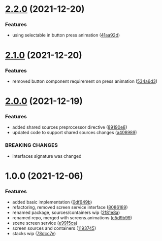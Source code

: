 # [2.2.0](https://github.com/dre0dru/Screens/compare/v2.1.0...v2.2.0) (2021-12-20)


### Features

* using selectable in button press animation ([41aa92d](https://github.com/dre0dru/Screens/commit/41aa92de783a4e0ea75886cb4cc0111d079a12b0))

# [2.1.0](https://github.com/dre0dru/Screens/compare/v2.0.0...v2.1.0) (2021-12-20)


### Features

* removed button component requirement on press animation ([534a6d3](https://github.com/dre0dru/Screens/commit/534a6d31bf6151fe73bfdfe4a9a7e27d9f1cdfaa))

# [2.0.0](https://github.com/dre0dru/Screens/compare/v1.0.0...v2.0.0) (2021-12-19)


### Features

* added shared sources preprocessor directive ([89190e8](https://github.com/dre0dru/Screens/commit/89190e88b809fb54f41df9dd63b0212368f1b368))
* updated code to support shared sources changes ([a408989](https://github.com/dre0dru/Screens/commit/a408989fb6b6f3b2b2440724ae28c67ac54173ae))


### BREAKING CHANGES

* interfaces signature was changed

# 1.0.0 (2021-12-06)


### Features

* added basic implementation ([0df649b](https://github.com/dre0dru/Screens/commit/0df649b1a173584c917e4c1c7b6b0064f08fd9f8))
* refactoring, removed screen service interface ([8086189](https://github.com/dre0dru/Screens/commit/808618987276f7bca0e75122f1a6174c20c12320))
* renamed package, sources/containers wip ([2f81e8a](https://github.com/dre0dru/Screens/commit/2f81e8a49ae1b05bb58e0ce028499d543eaa2c8e))
* renamed repo, merged with screens.animations ([c5d9b99](https://github.com/dre0dru/Screens/commit/c5d9b99a5ce7f071a1e3ff6656314fa985f3e042))
* scene screen service ([e9915ca](https://github.com/dre0dru/Screens/commit/e9915ca33015f0f3eea059a437e71638455c8d86))
* screen sources and containers ([1193745](https://github.com/dre0dru/Screens/commit/1193745794767581f565d3673dbb324c6c30b434))
* stacks wip ([78dcc7e](https://github.com/dre0dru/Screens/commit/78dcc7e05d9e8e5aff3e1cae733a083b26e70e79))

